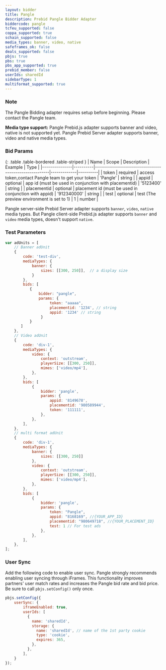 ```yaml
---
layout: bidder
title: Pangle
description: Prebid Pangle Bidder Adapter
biddercode: pangle
tcfeu_supported: false
coppa_supported: true
schain_supported: false
media_types: banner, video, native
safeframes_ok: false
deals_supported: false
pbjs: true
pbs: true
pbs_app_supported: true
prebid_member: false
userIds: sharedId
sidebarType: 1
multiformat_supported: true
---
```


### Note

The Pangle Bidding adapter requires setup before beginning. Please contact the Pangle team.

**Media type support:**
Pangle Prebid.js adapter supports banner and video, native is not supported yet.
Pangle Prebid Server adapter supports banner, video and native media types. 

### Bid Params

{: .table .table-bordered .table-striped }
| Name          | Scope    | Description                                           | Example     | Type     |
|---------------|----------|-------------------------------------------------------|-------------|----------|
| token         | required | access token,contact Pangle team to get your token    | 'Pangle'   | string   |
| appid         | optional | app id (must be used in conjunction with placementid) | '5123400'   | string   |
| placementid   | optional | placement id (must be used in conjunction with appid) | '912340000' | string   |
| test          | optional | test (The preview environment is set to 1)            |  1          | number   |

Pangle server-side Prebid Server adapter supports `banner`, `video`, `native` media types. But Pangle client-side Prebid.js adapter supports `banner` and `video` media types, doesn't support `native`.

### Test Parameters

```javascript
var adUnits = [
    // Banner adUnit
    {
        code: 'test-div',
        mediaTypes: {
            banner: {
                sizes: [[300, 250]],  // a display size
            }
        },
        bids: [
           {
               bidder: "pangle",
               params: {
                    token: "aaaaa",
                    placementid: '1234', // string 
                    appid: '1234' // string 
                }
           }
       ]
    },
    // Video adUnit
    {
        code: 'div-1',
        mediaTypes: {
            video: {
                context: 'outstream',
                playerSize: [[300, 250]],
                mimes: ['video/mp4'],
            },
        },
        bids: [
            {
                bidder: 'pangle',
                params: {
                    appid: '8149678',
                    placementid: '980589944',
                    token: '111111',
                },
            },
        ],
    },
    // multi format adUnit
    {
        code: 'div-1',
        mediaTypes: {
            banner: {
                sizes: [[300, 250]]
            },
            video: {
                context: 'outstream',
                playerSize: [[300, 250]],
                mimes: ['video/mp4'],
            },
        },
        bids: [
            {
                bidder: 'pangle',
                params: {
                    token: "Pangle",
                    appid: "8168169", //{YOUR_APP_ID}
                    placementid: "980649718", //{YOUR_PLACEMENT_ID}
                    test: 1 // For test ads
                },
            },
        ],
    },
];
```

### User Sync

Add the following code to enable user sync. Pangle strongly recommends enabling user syncing through iFrames. This functionality improves partners' user match rates and increases the Pangle bid rate and bid price. Be sure to call `pbjs.setConfig()` only once.

```javascript
pbjs.setConfig({
    userSync: {
        iframeEnabled: true,
        userIds: [
          {
            name: 'sharedId',
            storage: {
              name: 'sharedId', // name of the 1st party cookie
              type: 'cookie',
              expires: 365,
            },
          },
        ],
    }
});
```
